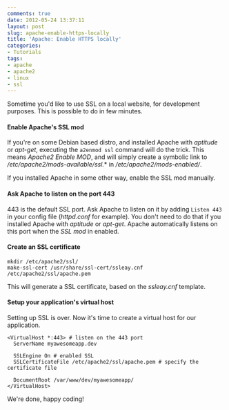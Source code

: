 ```yaml
---
comments: true
date: 2012-05-24 13:37:11
layout: post
slug: apache-enable-https-locally
title: 'Apache: Enable HTTPS locally'
categories:
- Tutorials
tags:
- apache
- apache2
- linux
- ssl
---
```


Sometime you'd like to use SSL on a local website, for development purposes. This is possible to do in few minutes.

#### Enable Apache's SSL mod


If you're on some Debian based distro, and installed Apache with *aptitude* or *apt-get*, executing the `a2enmod ssl` command will do the trick.
This means *Apache2 Enable MOD*, and will simply create a symbolic link to */etc/apache2/mods-available/ssl.** in */etc/apache2/mods-enabled/*.

If you installed Apache in some other way, enable the SSL mod manually.

#### Ask Apache to listen on the port 443

443 is the default SSL port. Ask Apache to listen on it by adding `Listen 443` in your config file (*httpd.conf* for example).
You don't need to do that if you installed Apache with *aptitude* or *apt-get*. Apache automatically listens on this port when the *SSL mod* in enabled.

#### Create an SSL certificate

    mkdir /etc/apache2/ssl/
    make-ssl-cert /usr/share/ssl-cert/ssleay.cnf /etc/apache2/ssl/apache.pem

This will generate a SSL certificate, based on the *ssleay.cnf* template.

#### Setup your application's virtual host

Setting up SSL is over. Now it's time to create a virtual host for our application.

    <VirtualHost *:443> # listen on the 443 port
      ServerName myawesomeapp.dev

      SSLEngine On # enabled SSL
      SSLCertificateFile /etc/apache2/ssl/apache.pem # specify the certificate file

      DocumentRoot /var/www/dev/myawesomeapp/
    </VirtualHost>

We're done, happy coding!
